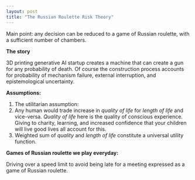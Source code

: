 ```yaml
---
layout: post
title: "The Russian Roulette Risk Theory"
---
```


Main point: any decision can be reduced to a game of Russian roulette, with a sufficient number of chambers.

**The story**

3D printing generative AI startup creates a machine that can create a gun for any probability of death.
Of course the construction process accounts for probability of mechanism failure, external interruption, and epistemological uncertainty.

**Assumptions:**

1. The utilitarian assumption: <!-- TODO: look up good framing for core assumption made by utilitarians -->
2. Any human would trade increase in _quality of life_ for _length of life_ and vice-versa.
    _Quality of life_ here is the quality of conscious experience.
    Giving to charity, learning, and increased confidence that your children will live good lives all account for this.
3. Weighted sum of _quality_ and _length of life_ constitute a universal utility function.

**Games of Russian roulette we play everyday:**

<!-- TODO: find interesting examples of probability of death and construct everyay examples of games of Russian roulette we accept-->

Driving over a speed limit to avoid being late for a meeting expressed as a game of Russian roulette.
